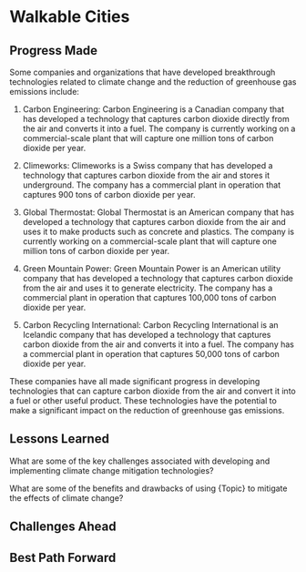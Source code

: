 # Walkable Cities

## Progress Made



Some companies and organizations that have developed breakthrough technologies related to climate change and the reduction of greenhouse gas emissions include:

1. Carbon Engineering: Carbon Engineering is a Canadian company that has developed a technology that captures carbon dioxide directly from the air and converts it into a fuel. The company is currently working on a commercial-scale plant that will capture one million tons of carbon dioxide per year.

2. Climeworks: Climeworks is a Swiss company that has developed a technology that captures carbon dioxide from the air and stores it underground. The company has a commercial plant in operation that captures 900 tons of carbon dioxide per year.

3. Global Thermostat: Global Thermostat is an American company that has developed a technology that captures carbon dioxide from the air and uses it to make products such as concrete and plastics. The company is currently working on a commercial-scale plant that will capture one million tons of carbon dioxide per year.

4. Green Mountain Power: Green Mountain Power is an American utility company that has developed a technology that captures carbon dioxide from the air and uses it to generate electricity. The company has a commercial plant in operation that captures 100,000 tons of carbon dioxide per year.

5. Carbon Recycling International: Carbon Recycling International is an Icelandic company that has developed a technology that captures carbon dioxide from the air and converts it into a fuel. The company has a commercial plant in operation that captures 50,000 tons of carbon dioxide per year.

These companies have all made significant progress in developing technologies that can capture carbon dioxide from the air and convert it into a fuel or other useful product. These technologies have the potential to make a significant impact on the reduction of greenhouse gas emissions.

## Lessons Learned



What are some of the key challenges associated with developing and implementing climate change mitigation technologies?

What are some of the benefits and drawbacks of using {Topic} to mitigate the effects of climate change?

## Challenges Ahead



## Best Path Forward


